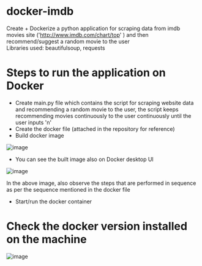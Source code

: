 # docker-imdb
Create + Dockerize a python application for scraping data from imdb movies site ('http://www.imdb.com/chart/top'
) and then recommend/suggest a random movie to the user </br >
Libraries used: beautifulsoup, requests

# Steps to run the application on Docker
- Create main.py file which contains the script for scraping website data and recommending a random movie to the user, the script keeps recommending
movies continuously to the user continuously until the user inputs 'n'
- Create the docker file (attached in the repository for reference)
- Build docker image

![image](https://user-images.githubusercontent.com/56335301/191912495-075e2dd2-4bc4-4de1-a685-3a2f7bd898d5.png)


- You can see the built image also on Docker desktop UI

![image](https://user-images.githubusercontent.com/56335301/191912538-836e30f7-5731-4bd1-bb11-0db3f58bbba7.png)

In the above image, also observe the steps that are performed in sequence as per the sequence mentioned in the docker file

- Start/run the docker container



# Check the docker version installed on the machine

![image](https://user-images.githubusercontent.com/56335301/191912014-b5b83c06-e6b7-48d1-84b4-2ceac2bf37b3.png)

